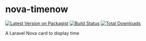 # nova-timenow
[![Latest Version on Packagist](https://img.shields.io/packagist/v/richardkeep/nova-timenow.svg?style=flat-square)](https://packagist.org/packages/richardkeep/nova-timenow)
[![Build Status](https://img.shields.io/travis/richardkeep/nova-timenow/master.svg?style=flat-square)](https://travis-ci.org/richardkeep/nova-timenow)
[![Total Downloads](https://img.shields.io/packagist/dt/richardkeep/nova-timenow.svg?style=flat-square)](https://packagist.org/packages/richardkeep/nova-timenow)

A Laravel Nova card to display time
